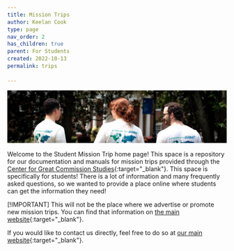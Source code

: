 ```yaml
---
title: Mission Trips
author: Keelan Cook
type: page
nav_order: 2
has_children: true
parent: For Students
created: 2022-10-13
permalink: trips

---
```


![Three Student Banner](/assets/images/tshirt-images/three%20student%20t-shirt%20banner.jpg)


Welcome to the Student Mission Trip home page! This space is a repository for our documentation and manuals for mission trips provided through the [Center for Great Commission Studies](https://thecgcs.org){:target="_blank"}. This space is specifically for students! There is a lot of information and many frequently asked questions, so we wanted to provide a place online where students can get the information they need!

[!IMPORTANT]
This will not be the place where we advertise or promote new mission trips. You can find that information on [the main website](https://thecgcs.org/trips){:target="_blank"}.

If you would like to contact us directly, feel free to do so at [our main website](https://thecgcs.org/contact/){:target="_blank"}.